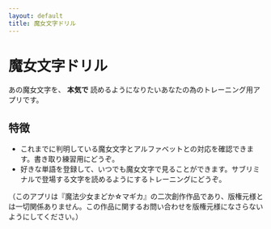 ```yaml
---
layout: default
title: 魔女文字ドリル
---
```


# 魔女文字ドリル

あの魔女文字を、 **本気で** 読めるようになりたいあなたの為のトレーニング用アプリです。

## 特徴

- これまでに判明している魔女文字とアルファベットとの対応を確認できます。書き取り練習用にどうぞ。
- 好きな単語を登録して、いつでも魔女文字で見ることができます。サブリミナルで登場する文字を読めるようにするトレーニングにどうぞ。

（このアプリは『魔法少女まどか☆マギカ』の二次創作作品であり、版権元様とは一切関係ありません。この作品に関するお問い合わせを版権元様になさらないようにしてください。）
